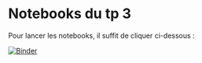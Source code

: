 # Notebooks du tp 3

Pour lancer les notebooks, il suffit de cliquer ci-dessous :

[![Binder](https://mybinder.org/badge_logo.svg)](https://mybinder.org/v2/gh/seriesl/notebooks_tp_03_binder/master)
